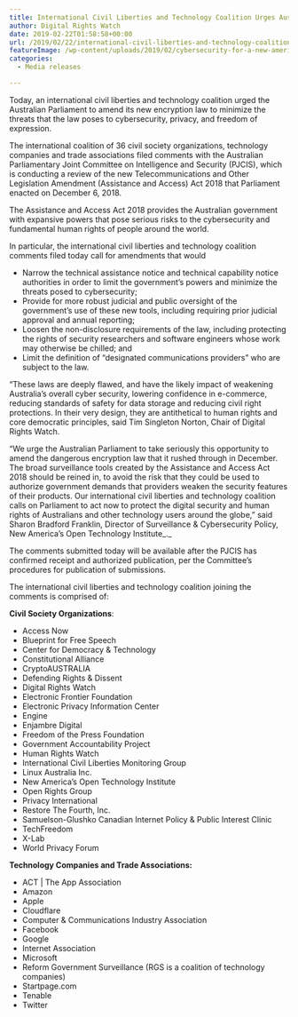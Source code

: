 ```yaml
---
title: International Civil Liberties and Technology Coalition Urges Australian Parliament To Amend Its Dangerous Encryption Law﻿
author: Digital Rights Watch
date: 2019-02-22T01:58:58+00:00
url: /2019/02/22/international-civil-liberties-and-technology-coalition-urges-australian-parliament-to-amend-its-dangerous-encryption-law/
featureImage: /wp-content/uploads/2019/02/cybersecurity-for-a-new-america-2016_image.width-800.jpg
categories:
  - Media releases

---
```

Today, an international civil liberties and technology coalition urged the Australian Parliament to amend its new encryption law to minimize the threats that the law poses to cybersecurity, privacy, and freedom of expression.  
  
The international coalition of 36 civil society organizations, technology companies and trade associations filed comments with the Australian Parliamentary Joint Committee on Intelligence and Security (PJCIS), which is conducting a review of the new Telecommunications and Other Legislation Amendment (Assistance and Access) Act 2018 that Parliament enacted on December 6, 2018.  
  
The Assistance and Access Act 2018 provides the Australian government with expansive powers that pose serious risks to the cybersecurity and fundamental human rights of people around the world.  
  
In particular, the international civil liberties and technology coalition comments filed today call for amendments that would

  * Narrow the technical assistance notice and technical capability notice authorities in order to limit the government’s powers and minimize the threats posed to cybersecurity;
  * Provide for more robust judicial and public oversight of the government’s use of these new tools, including requiring prior judicial approval and annual reporting;
  * Loosen the non-disclosure requirements of the law, including protecting the rights of security researchers and software engineers whose work may otherwise be chilled; and
  * Limit the definition of “designated communications providers” who are subject to the law.

&#8220;These laws are deeply flawed, and have the likely impact of weakening Australia’s overall cyber security, lowering confidence in e-commerce, reducing standards of safety for data storage and reducing civil right protections. In their very design, they are antithetical to human rights and core democratic principles, said Tim Singleton Norton, Chair of Digital Rights Watch.

“We urge the Australian Parliament to take seriously this opportunity to amend the dangerous encryption law that it rushed through in December. The broad surveillance tools created by the Assistance and Access Act 2018 should be reined in, to avoid the risk that they could be used to authorize government demands that providers weaken the security features of their products. Our international civil liberties and technology coalition calls on Parliament to act now to protect the digital security and human rights of Australians and other technology users around the globe,&#8221; said Sharon Bradford Franklin, Director of Surveillance & Cybersecurity Policy, New America’s Open Technology Institute_._

The comments submitted today will be available after the PJCIS has confirmed receipt and authorized publication, per the Committee’s procedures for publication of submissions.

The international civil liberties and technology coalition joining the comments is comprised of:

**Civil Society Organizations**:

  * Access Now
  * Blueprint for Free Speech
  * Center for Democracy & Technology
  * Constitutional Alliance
  * CryptoAUSTRALIA
  * Defending Rights & Dissent
  * Digital Rights Watch
  * Electronic Frontier Foundation
  * Electronic Privacy Information Center
  * Engine
  * Enjambre Digital
  * Freedom of the Press Foundation
  * Government Accountability Project
  * Human Rights Watch
  * International Civil Liberties Monitoring Group
  * Linux Australia Inc.
  * New America’s Open Technology Institute
  * Open Rights Group
  * Privacy International
  * Restore The Fourth, Inc.
  * Samuelson-Glushko Canadian Internet Policy & Public Interest Clinic
  * TechFreedom
  * X-Lab
  * World Privacy Forum

**Technology Companies and Trade Associations:**

  * ACT | The App Association
  * Amazon
  * Apple
  * Cloudflare
  * Computer & Communications Industry Association
  * Facebook
  * Google
  * Internet Association
  * Microsoft
  * Reform Government Surveillance (RGS is a coalition of technology companies)
  * Startpage.com
  * Tenable
  * Twitter